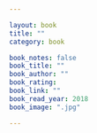 ```yaml
---

layout: book
title: ""
category: book

book_notes: false
book_title: ""
book_author: ""
book_rating: 
book_link: ""
book_read_year: 2018
book_image: ".jpg"

---
```

